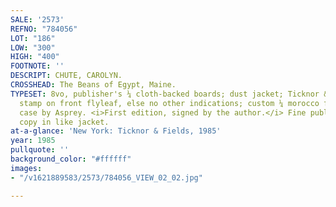 ```yaml
---
SALE: '2573'
REFNO: "784056"
LOT: "186"
LOW: "300"
HIGH: "400"
FOOTNOTE: ''
DESCRIPT: CHUTE, CAROLYN.
CROSSHEAD: The Beans of Egypt, Maine.
TYPESET: 8vo, publisher's ¼ cloth-backed boards; dust jacket; Ticknor & Fields library
  stamp on front flyleaf, else no other indications; custom ¼ morocco felt-lined clamshell
  case by Asprey. <i>First edition, signed by the author.</i> Fine publisher's file
  copy in like jacket.
at-a-glance: 'New York: Ticknor & Fields, 1985'
year: 1985
pullquote: ''
background_color: "#ffffff"
images:
- "/v1621889583/2573/784056_VIEW_02_02.jpg"

---
```

